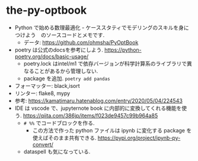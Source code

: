 # the-py-optbook
- Python で始める数理最適化 - ケーススタティでモデリングのスキルを身につけよう　のソースコードとメモです.
  - データ: https://github.com/ohmsha/PyOptBook
- poetry は公式のdocsを参考にしよう. https://python-poetry.org/docs/basic-usage/
  - poetry.lock はintel/m1 で依存バージョンが科学計算系のライブラリで異なることがあるから管理しない.
  - package を追加. `poetry add pandas`
- フォーマッター: black,isort
- リンター: flake8, mypy
- 参考: https://kamatimaru.hatenablog.com/entry/2020/05/04/224543
- IDE は vscode で、jupyternote book に内部的に変換してくれる機能を使う. https://qiita.com/386jp/items/f023de9457c99b964a85
  - `# %%` でコードブロックを作る.
    - この方法で作った python ファイルは ipynb に変化する package を使えばそのまま共有できる. https://pypi.org/project/ipynb-py-convert/
  - dataspell も気になっている.
